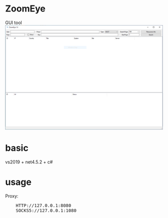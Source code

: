 # ZoomEye
GUI tool
![Screenshot](Capture.PNG)

# basic
vs2019 + net4.5.2 + c#

# usage
Proxy:  
<pre>
    HTTP://127.0.0.1:8080  
    SOCKS5://127.0.0.1:1080 
</pre>
